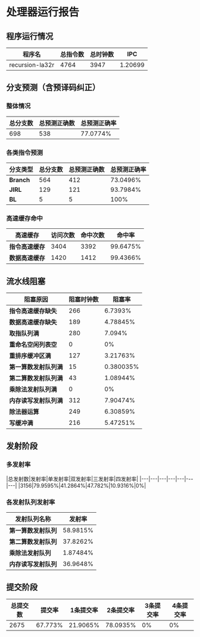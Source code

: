 # 处理器运行报告
## 程序运行情况
|程序名|总指令数|总时钟数|IPC|
|---|---|---|---|
|recursion-la32r|4764|3947|1.20699|

## 分支预测（含预译码纠正）
### 整体情况
|总分支数|总预测正确数|总预测正确率|
|---|---|---|
|698|538|77.0774%|

### 各类指令预测
|分支类型|总分支数|总预测正确数|总预测正确率|
|---|---|---|---|
|**Branch**| 564 | 412 | 73.0496%|
|**JIRL**| 129 | 121 | 93.7984%|
|**BL**| 5 | 5 | 100%|

### 高速缓存命中
|高速缓存|访问次数|命中次数|命中率|
|---|---|---|---|
|**指令高速缓存**| 3404 | 3392 | 99.6475%|
|**数据高速缓存**| 1420 | 1412 | 99.4366%|
## 流水线阻塞
|阻塞原因|阻塞时钟数|阻塞率|
|---|---|---|
|**指令高速缓存缺失**| 266 | 6.7393%|
|**数据高速缓存缺失**| 189 | 4.78845%|
|**取指队列满**| 280 | 7.094%|
|**重命名空闲列表空**|0 | 0%|
|**重排序缓冲区满**|127 | 3.21763%|
|**第一算数发射队列满**|15 | 0.380035%|
|**第二算数发射队列满**|43 | 1.08944%|
|**乘除法发射队列满**|0 | 0%|
|**内存读写发射队列满**|312 | 7.90474%|
|**除法器运算**|249 | 6.30859%|
|**写缓冲满**|216 | 5.47251%|

## 发射阶段
### 多发射率
|总发射数|发射率|单发射率|双发射率|三发射率|四发射率|
|---|---|---|---|---|---|---|
|3156|79.9595%|41.2864%|47.782%|10.9316%|0%|

### 各发射队列发射率
|发射队列名称|发射率|
|---|---|
|**第一算数发射队列**|58.9815%|
|**第二算数发射队列**|37.8262%|
|**乘除法发射队列**|1.87484%|
|**内存读写发射队列**|36.9648%|

## 提交阶段
|总提交数|提交率|1条提交率|2条提交率|3条提交率|4条提交率|
|---|---|---|---|---|---|
|2675|67.773%|21.9065%|78.0935%|0%|0%|
